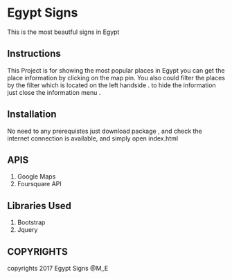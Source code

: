 # Egypt Signs

This is the most beautful signs in Egypt

## Instructions

This Project is for showing the most popular places in Egypt you can get the place information by clicking on the map pin. You also could filter the places by the filter which is located on the left handside . to hide the information just close the information menu . 
 
## Installation

No need to any prerequistes just download package , and check the internet connection is available, and simply open index.html

 
## APIS

1. Google Maps
2. Foursquare API

## Libraries Used

1. Bootstrap
2. Jquery 


## COPYRIGHTS
copyrights 2017 Egypt Signs @M_E
